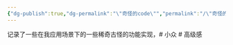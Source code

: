 ```yaml
---
{"dg-publish":true,"dg-permalink":"\"奇怪的code\"","permalink":"/\"奇怪的code\"/","dgPassFrontmatter":true,"created":"2024-01-27T01:35:55.170+08:00","updated":"2024-01-27T02:26:30.757+08:00"}
---
```


记录了一些在我应用场景下的一些稀奇古怪的功能实现，\# 小众 \# 高级感
